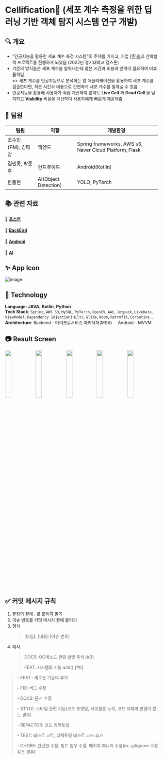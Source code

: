 # Cellification🔬 (세포 계수 측정을 위한 딥러닝 기반 객체 탐지 시스템 연구 개발)
## 🔍 개요
- "인공지능을 활용한 세포 계수 측정 시스템"의 주제를 가지고, 기업 [(주)솔](https://sol.re.kr/main)과 산학협력 프로젝트를 진행하게 되었음 (2022년 경기대학교 캡스톤)
- 기존의 방식들은 세포 계수를 알아내는데 많은 시간과 비용과 인력이 필요하여 비효율적임  
  => 세포 계수를 인공지능으로 분석하는 앱 애플리케이션을 활용하여 세포 계수를 검출한다면, 적은 시간과 비용으로 간편하게 세포 계수를 알아낼 수 있음
- 인공지능을 활용해 사용자가 직접 계산하지 않아도 __Live Cell__ 과 __Dead Cell__ 을 탐지하고 __Viability__ 비율을 계산하여 사용자에게 빠르게 제공해줌 

## 🙌 팀원
| 팀원 | 역할 | 개발환경 
|-----|-----|--------
|조수빈(PM), 김태강| 백엔드 | Spring frameworks, AWS s3, Naver Cloud Platform, Flask
|김민종, 박준후| 안드로이드 | Android(Kotlin)
|한동현| AI(Object Detection) | YOLO, PyTorch

## 📚 관련 자료
#### 📍 [포스터](https://github.com/Sxbxn/Capstone/blob/be5f5ac1b1f2f99c4ba343aa96434680b5a1531f/%EA%B2%B0%EA%B3%BC%EB%AC%BC%20%EB%AA%A8%EC%9D%8C/%ED%8F%AC%EC%8A%A4%ED%84%B0.JPG)
#### 📍 [BackEnd](https://github.com/Sxbxn/Capstone/blob/be5f5ac1b1f2f99c4ba343aa96434680b5a1531f/%EA%B2%B0%EA%B3%BC%EB%AC%BC%20%EB%AA%A8%EC%9D%8C/%EB%B0%B1%EC%97%94%EB%93%9C/%EB%B0%B1%EC%97%94%EB%93%9C%20%EC%88%98%ED%96%89%EB%82%B4%EC%9A%A9.md)
#### 📍 [Android](https://github.com/Sxbxn/Capstone/blob/be5f5ac1b1f2f99c4ba343aa96434680b5a1531f/%EA%B2%B0%EA%B3%BC%EB%AC%BC%20%EB%AA%A8%EC%9D%8C/%EC%95%88%EB%93%9C%EB%A1%9C%EC%9D%B4%EB%93%9C/%EC%95%88%EB%93%9C%EB%A1%9C%EC%9D%B4%EB%93%9C%20%EC%88%98%ED%96%89%EB%82%B4%EC%9A%A9.md)
#### 📍 [AI](https://github.com/Sxbxn/Capstone/tree/main/%EA%B2%B0%EA%B3%BC%EB%AC%BC%20%EB%AA%A8%EC%9D%8C/AI/Development_log)

## ✨ App Icon
![image](https://user-images.githubusercontent.com/79958455/174990062-e530faae-c849-41ba-a939-bc8ad9a12a7f.png)

## 🚀 Technology
__Language__: __JAVA__, __Kotlin__, __Python__  
__Tech Stack__: `Spring`, `AWS S3`, `MySQL`, `PyTorch`, `OpenCV`, `AAC`, `Jetpack`, `LiveData`, `ViewModel`, `Dependency Injection(Hilt)`, `Glide`, `Room`, `Retrofit`, `Coroutine` ...  
__Architecture__: Backend - 마이크로서비스 아키텍처(MSA) &nbsp; &nbsp; Android - MVVM  

## 📷 Result Screen

<img src="https://user-images.githubusercontent.com/63226023/174482009-0350d5c4-3d72-4228-ad09-c7a2fd33d09c.png" width="20%"><img src="https://user-images.githubusercontent.com/63226023/174482071-9e5ae217-b2d6-4e03-8fa7-74ffa4673d09.png" width="20%"><img src="https://user-images.githubusercontent.com/63226023/174482073-b815a53d-e72d-4fcf-9702-e0528a95b8a7.png" width="20%"><img src="https://user-images.githubusercontent.com/63226023/174482090-a02624cc-5660-40de-8e1d-fd323a8b5070.png" width="20%"><img src="https://user-images.githubusercontent.com/63226023/174482116-1d59fc3e-b428-43cb-bfa5-c9c5fcd31069.png" width="20%">

## ✅ 커밋 메시지 규칙
1. 문장의 끝에 . 를 붙이지 말기
2. 이슈 번호를 커밋 메시지 끝에 붙이기
3. 형식
   > [타입]: [내용] [이슈 번호]
4. 예시
   > DOCS: OO메소드 관련 설명 주석 [#3]
   >
   > FEAT: 시스템의 기능 add() [#6]

> \- FEAT : 새로운 기능의 추가
> 
> \- FIX: 버그 수정
> 
> \- DOCS: 문서 수정
> 
> \- STYLE: 스타일 관련 기능(코드 포맷팅, 세미콜론 누락, 코드 자체의 변경이 없는 경우)
> 
> \- REFACTOR: 코드 리펙토링
> 
> \- TEST: 테스트 코트, 리펙토링 테스트 코드 추가
> 
> \- CHORE: 간단한 수정, 빌드 업무 수정, 패키지 매니저 수정(ex .gitignore 수정 같은 경우)